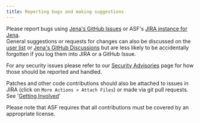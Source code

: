 ```yaml
---
title: Reporting bugs and making suggestions
---
```


Please report bugs using [Jena's GitHub Issues](https://github.com/apache/jena/issues) or 
ASF's [JIRA instance for Jena](https://issues.apache.org/jira/browse/JENA).  
General suggestions or requests for changes can also be discussed on the [user list](index.html)
or [Jena's GitHub Discussions](https://github.com/apache/jena/discussions)
but are less likely to be accidentally forgotten if you log them into JIRA or a GitHub Issue.

For any security issues please refer to our [Security Advisories](../about_jena/security-advisories.md)
page for how those should be reported and handled.

Patches and other code contributions should also be attached to issues in
JIRA (click on `More Actions > Attach Files`) or made via git pull requests.
See '[Getting Involved](/getting_involved/)'

Please note that ASF requires that all contributions must be covered by an
appropriate license.
